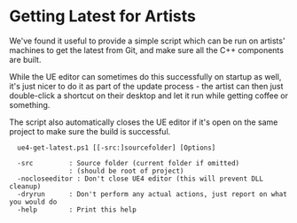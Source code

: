 # Getting Latest for Artists

We've found it useful to provide a simple script which can be run on artists'
machines to get the latest from Git, and make sure all the C++ components are
built. 

While the UE editor can sometimes do this successfully on startup as well,
it's just nicer to do it as part of the update process - the artist can then 
just double-click a shortcut on their desktop and let it run while getting
coffee or something.

The script also automatically closes the UE editor if it's open on the same
project to make sure the build is successful.

```
  ue4-get-latest.ps1 [[-src:]sourcefolder] [Options]

  -src         : Source folder (current folder if omitted)
               : (should be root of project)
  -nocloseeditor : Don't close UE4 editor (this will prevent DLL cleanup)
  -dryrun      : Don't perform any actual actions, just report on what you would do
  -help        : Print this help
```

